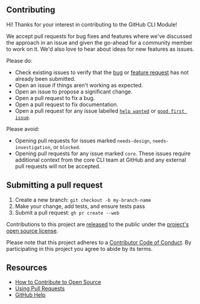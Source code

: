 ## Contributing

Hi! Thanks for your interest in contributing to the GitHub CLI Module!

We accept pull requests for bug fixes and features where we've discussed the approach in an issue and given the go-ahead for a community member to work on it. We'd also love to hear about ideas for new features as issues.

Please do:

* Check existing issues to verify that the [bug][bug issues] or [feature request][feature request issues] has not already been submitted.
* Open an issue if things aren't working as expected.
* Open an issue to propose a significant change.
* Open a pull request to fix a bug.
* Open a pull request to fix documentation.
* Open a pull request for any issue labelled [`help wanted`][hw] or [`good first issue`][gfi].

Please avoid:

* Opening pull requests for issues marked `needs-design`, `needs-investigation`, or `blocked`.
* Opening pull requests for any issue marked `core`. These issues require additional context from
  the core CLI team at GitHub and any external pull requests will not be accepted.

## Submitting a pull request

1. Create a new branch: `git checkout -b my-branch-name`
1. Make your change, add tests, and ensure tests pass
1. Submit a pull request: `gh pr create --web`

Contributions to this project are [released][legal] to the public under the [project's open source license][license].

Please note that this project adheres to a [Contributor Code of Conduct][code-of-conduct]. By participating in this project you agree to abide by its terms.

## Resources

- [How to Contribute to Open Source][]
- [Using Pull Requests][]
- [GitHub Help][]


[bug issues]: https://github.com/cli/go-gh/issues?q=is%3Aopen+is%3Aissue+label%3Abug
[feature request issues]: https://github.com/cli/go-gh/issues?q=is%3Aopen+is%3Aissue+label%3Aenhancement
[hw]: https://github.com/cli/go-gh/labels/help%20wanted
[gfi]: https://github.com/cli/go-gh/labels/good%20first%20issue
[legal]: https://docs.github.com/en/free-pro-team@latest/github/site-policy/github-terms-of-service#6-contributions-under-repository-license
[license]: ../LICENSE
[code-of-conduct]: ./CODE-OF-CONDUCT.md
[How to Contribute to Open Source]: https://opensource.guide/how-to-contribute/
[Using Pull Requests]: https://docs.github.com/en/free-pro-team@latest/github/collaborating-with-issues-and-pull-requests/about-pull-requests
[GitHub Help]: https://docs.github.com/
